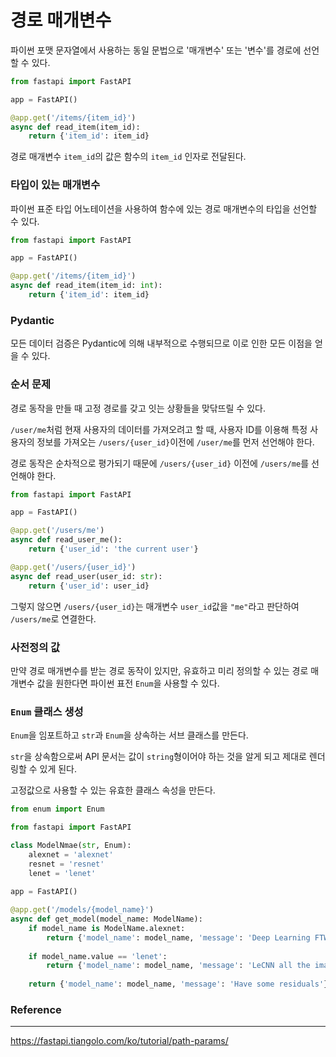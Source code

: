 # 경로 매개변수

파이썬 포맷 문자열에서 사용하는 동일 문법으로 '매개변수' 또는 '변수'를 경로에 선언할 수 있다.

```python
from fastapi import FastAPI

app = FastAPI()

@app.get('/items/{item_id}')
async def read_item(item_id):
    return {'item_id': item_id}
```

경로 매개변수 `item_id`의 값은 함수의 `item_id` 인자로 전달된다.



### 타입이 있는 매개변수

파이썬 표준 타입 어노테이션을 사용하여 함수에 있는 경로 매개변수의 타입을 선언할 수 있다.

```python
from fastapi import FastAPI

app = FastAPI()

@app.get('/items/{item_id}')
async def read_item(item_id: int):
    return {'item_id': item_id}
```



### Pydantic

모든 데이터 검증은 Pydantic에 의해 내부적으로 수행되므로 이로 인한 모든 이점을 얻을 수 있다.



### 순서 문제

경로 동작을 만들 때 고정 경로를 갖고 잇는 상황들을 맞닦뜨릴 수 있다.

`/user/me`처럼 현재 사용자의 데이터를 가져오려고 할 때, 사용자 ID를 이용해 특정 사용자의 정보를 가져오는 `/users/{user_id}`이전에 `/user/me`를 먼저 선언해야 한다.

경로 동작은 순차적으로 평가되기 때문에 `/users/{user_id}` 이전에 `/users/me`를 선언해야 한다.

```python
from fastapi import FastAPI

app = FastAPI()

@app.get('/users/me')
async def read_user_me():
    return {'user_id': 'the current user'}

@app.get('/users/{user_id}')
async def read_user(user_id: str):
    return {'user_id': user_id}
```

그렇지 않으면 `/users/{user_id}`는 매개변수 `user_id`값을 `"me"`라고 판단하여 `/users/me`로 연결한다.



### 사전정의 값

만약 경로 매개변수를 받는 경로 동작이 있지만, 유효하고 미리 정의할 수 있는 경로 매개변수 값을 원한다면 파이썬 표전 `Enum`을 사용할 수 있다.



### `Enum` 클래스 생성

`Enum`을 임포트하고 `str`과 `Enum`을 상속하는 서브 클래스를 만든다.

`str`을 상속함으로써 API 문서는 값이 `string`형이어야 하는 것을 알게 되고 제대로 렌더링할 수 있게 된다.

고정값으로 사용할 수 있는 유효한 클래스 속성을 만든다.

```python
from enum import Enum

from fastapi import FastAPI

class ModelNmae(str, Enum):
    alexnet = 'alexnet'
    resnet = 'resnet'
    lenet = 'lenet'
    
app = FastAPI()

@app.get('/models/{model_name}')
async def get_model(model_name: ModelName):
    if model_name is ModelName.alexnet:
        return {'model_name': model_name, 'message': 'Deep Learning FTW!'}
    
    if model_name.value == 'lenet':
        return {'model_name': model_name, 'message': 'LeCNN all the images'}
   
	return {'model_name': model_name, 'message': 'Have some residuals'}
```



### Reference

---

https://fastapi.tiangolo.com/ko/tutorial/path-params/
